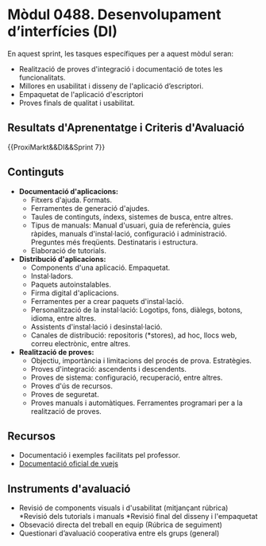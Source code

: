 # **Mòdul 0488**. Desenvolupament d’interfícies (DI)

En aquest sprint, les tasques específiques per a aquest mòdul seran:

* Realització de proves d'integració i documentació de totes les funcionalitats.
* Millores en usabilitat i disseny de l'aplicació d’escriptori.
* Empaquetat de l'aplicació d'escriptori
* Proves finals de qualitat i usabilitat.

## Resultats d'Aprenentatge i Criteris d'Avaluació

{{ProxiMarkt&&DI&&Sprint 7}}

## Continguts

* **Documentació d'aplicacions:**
    * Fitxers d'ajuda. Formats.
    * Ferramentes de generació d'ajudes.
    * Taules de continguts, índexs, sistemes de busca, entre altres.
    * Tipus de manuals: Manual d'usuari, guia de referència, guies ràpides, manuals d'instal·lació, configuració i administració. Preguntes més freqüents. Destinataris i estructura.
    * Elaboració de tutorials.
* **Distribució d'aplicacions:**
    * Components d'una aplicació. Empaquetat.
    * Instal·ladors.
    * Paquets autoinstalables.
    * Firma digital d'aplicacions.
    * Ferramentes per a crear paquets d'instal·lació.
    * Personalització de la instal·lació: Logotips, fons, diàlegs, botons, idioma, entre altres.
    * Assistents d'instal·lació i desinstal·lació.
    * Canales de distribució: repositoris (*stores), ad hoc, llocs web, correu electrònic, entre altres.
* **Realització de proves:**
    * Objectiu, importància i limitacions del procés de prova. Estratègies.
    * Proves d'integració: ascendents i descendents.
    * Proves de sistema: configuració, recuperació, entre altres.
    * Proves d'ús de recursos.
    * Proves de seguretat.
    * Proves manuals i automàtiques. Ferramentes programari per a la realització de proves.

## Recursos

* Documentació i exemples facilitats pel professor.
* [Documentació oficial de vuejs](https://vuejs.org/guide/introduction.html)

## Instruments d'avaluació

* Revisió de components visuals i d'usabilitat (mitjançant rúbrica)
  *Revisió dels tutorials i manuals 
  *Revisió final del disseny i l'empaquetat
* Obsevació directa del treball en equip (Rúbrica de seguiment)
* Questionari d’avaluació cooperativa entre els grups (general)






